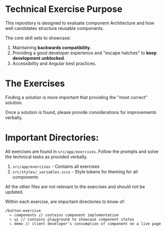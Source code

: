 # Technical Exercise Purpose

This repository is designed to evaluate component Architecture and how well
candidates structure reusable components.

The core skill sets to showcase:

1. Maintaining **backwards compatibility**.
2. Providing a good developer experience and "escape hatches" to **keep development unblocked**.
3. Accessibility and Angular best practices.

# The Exercises

Finding a solution is more important that providing the "most correct" solution.

Once a solution is found, please provide considerations for improvements
verbally.

# Important Directories:

All exercises are found in `src/app/exercises`. Follow the prompts and solve the
technical tasks as provided verbally.

1. `src/app/exercises` - Contains all exercises
2. `src/styles/_variables.scss` - Style tokens for theming for all components

All the other files are not relevant to the exercises and should not be updated.

Within each exercise, are important directories to know of:

```
/button-exercise
  ∟ components // contains component implementation
  ∟ ui // contains playground to showcase component states
  ∟ demo // client developer's consumption of component on a live page
```
